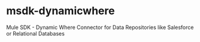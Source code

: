 # msdk-dynamicwhere
Mule SDK - Dynamic Where Connector for Data Repositories like Salesforce or Relational Databases
